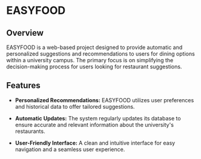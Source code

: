 # EASYFOOD

## Overview

EASYFOOD is a web-based project designed to provide automatic and personalized suggestions and recommendations to users for dining options within a university campus. The primary focus is on simplifying the decision-making process for users looking for restaurant suggestions.

## Features

- **Personalized Recommendations:** EASYFOOD utilizes user preferences and historical data to offer tailored suggestions.
  
- **Automatic Updates:** The system regularly updates its database to ensure accurate and relevant information about the university's restaurants.

- **User-Friendly Interface:** A clean and intuitive interface for easy navigation and a seamless user experience.
